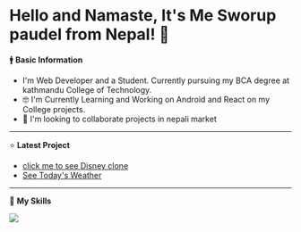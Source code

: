  # Hello and Namaste, It's Me Sworup paudel from Nepal! 👋

 🚹 <B>Basic Information</B>
 <ul>
 <li>I'm Web Developer and a Student. Currently pursuing my BCA degree at kathmandu College of Technology.</li>
 <li>🤓 I'm Currently Learning and Working on Android and React on my College projects.</li>
 <li>👯 I'm looking to collaborate projects in nepali market</li>
 </ul>
 
 <hr>
 
 
⭐ <B>Latest Project</B>
<ul>
 <li><a href="https://custom-disney.web.app/" target="_blank">click me to see Disney clone</a></li>
 <li><a href="https://cute-pudding-397feb.netlify.app/" target="_blank">See Today's Weather</a></li>
</ul>

<hr>
 
🔧 <b>My Skills</b>
<div>
<img src="https://user-images.githubusercontent.com/96978659/153031097-b07094bf-6aab-4d16-bf77-deb48be07f01.jpg" />
</div>








